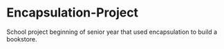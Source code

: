 # Encapsulation-Project
School project beginning of senior year that used encapsulation to build a bookstore.
